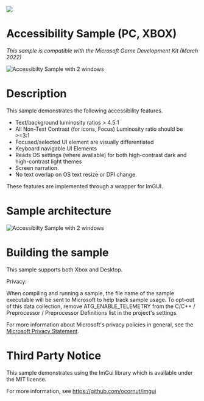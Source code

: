   ![](./media/image1.png)

#   Accessibility Sample (PC, XBOX)

*This sample is compatible with the Microsoft Game Development Kit
(March 2022)*

![Accessibilty Sample with 2 windows](./AccessibilitySample.png)

# Description

This sample demonstrates the following accessibility features.
-	Text/background luminosity ratios > 4.5:1
-	All Non-Text Contrast (for icons, Focus) Luminosity ratio should be >=3:1
-	Focused/selected UI element are visually differentiated
-	Keyboard navigable UI Elements
-	Reads OS settings (where available) for both high-contrast dark and high-contrast light themes
-	Screen narration. 
-	No text overlap on OS text resize or DPI change.

These features are implemented through a wrapper for ImGUI.

# Sample architecture

![Accessibilty Sample with 2 windows](./AccessibilitySampleArchitecture.jpg)

# Building the sample

This sample supports both Xbox and Desktop.

Privacy:

When compiling and running a sample, the file name of the sample
executable will be sent to Microsoft to help track sample usage. To
opt-out of this data collection, remove ATG_ENABLE_TELEMETRY from the
C/C++ / Preprocessor / Preprocessor Definitions list in the project's
settings.

For more information about Microsoft's privacy policies in general, see
the [Microsoft Privacy
Statement](https://privacy.microsoft.com/en-us/privacystatement/).

# Third Party Notice

This sample demonstrates using the ImGui library which is available under the MIT license.

For more information, see https://github.com/ocornut/imgui

